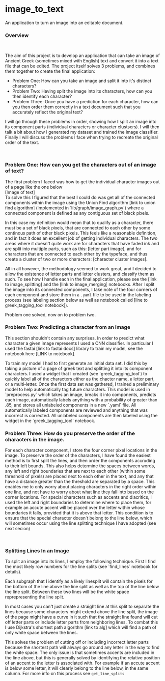# image_to_text

An application to turn an image into an editable document.  

<h3>Overview</h3>
<br/>
<p style="font-size:14px">The aim of this project is to develop an application that can take an image of Ancient Greek (sometimes mixed with English) text and convert it into a text file that can be edited. The project itself solves 3 problems, and combines them together to create the final application:</p>
<ul style="font-size:14px">
	<li>Problem One: How can you take an image and split it into it's distinct characters?</li>
	<li>Problem Two: Having split the image into its characters, how can you then identify each character?</li>
	<li>Problem Three: Once you have a prediction for each character, how can you then order them correctly in a text document such that you accurately reflect the original text?</li>
</ul>
<p style="font-size:14px">I will go through these problems in order, showing how I split an image into its component parts (individual characters or character clustsers). I will then talk a bit about how I generated my dataset and trained the image classifier. Finally I will discuss the problems I face when trying to recreate the original order of the text.</p>
<br/>

<h3>Problem One: How can you get the characters out of an image of text?</h3>
<p style="font-size:14px">The first problem I faced was how to get the individual character images out of a page like the one below<br/>[Image of text]<br/>
To solve this I figured that the best I could do was get all of the connected components within the image using the Union Find algorithm [link to union find algorithm] (implemented in `lib/graph/image_graph.py`) where a connected component is defined as any contiguous set of black pixels.

In this case my definition would mean that to qualify as a character, there must be a set of black pixels, that are connected to each other by some continous path of other black pixels. This feels like a reasonable definition, and in fact it does an excellent job of getting individual characters. The two areas where it doesn't quite work are for characters that have faded ink and are split into multiple parts, such as this: [letter part image], and for characters that are connected to each other by the typeface, and thus create a cluster of two or more characters: [character cluster images].

All in all however, the methodology seemed to work great, and I decided to allow the existence of letter parts and letter clusters, and classify them as such. To see how I handle each in the final application, please see the [link to image_splitting] and the [link to image_merging] notebooks. After I split the image into its connected components, I take note of the four corners of each component and store them in a `.yaml` file to be used in the labeling process (see labeling section below as well as notebook called [line to greek_tagging_tool notebook]).

Problem one solved, now on to problem two.</p>

<h3>Problem Two: Predicting a character from an image</h3>
<p style="font-size:14px">This section shouldn't contain any surprises. In order to predict what character a given image represents I used a CNN classifier. In particular I used the fastai [link to fastai docs] library to train my model, see the notebook here [LINK to notebook].</p>
<p style="font-size:14px">To train my model I had to first generate an initial data set. I did this by taking a picture of a page of greek text and splitting it into its component characters. I used a widget that I created (see `greek_tagging_tool`) to quickly label all of the characters either as the chacter name, a letter part, or a multi-letter. 
Once the first data set was gathered, I trained a preliminary model to help automatically tag future characters. This model is used in `preprocess.py` which takes an image, breaks it into components, predicts each image, automatically labels anything with a probability of greater than .85, and stores all unlabeled components in a new `.yaml` file. All automatically labeled components are reviewed and anything that was incorrect is corrected. All unlabeled components are then labeled using the widget in the `greek_tagging_tool` notebook.</p>

<h3>Problem Three: How do you preserve the order of the characters in the image.</h3>
<p style="font-size:14px">For each character component, I store the four corner pixel locations in the image. To preserve the order of the characters, I have found the easiest method is to first split the lines, and then order the components accroding to their left bounds. This also helps determine the spaces between words, any left and right boundaries that are next to each other (within some threshold of pixels) are placed next to each other in the text, and any that have a distance greater than the threshold are separated by a space. 
This enables me to only worry about placing characters in the right order within one line, and not have to worry about what line they fall into based on the corner locations. For special characters such as accents and diacritics, I used the left and right boundaries to determine where to place them, for example an accute accent will be placed over the letter within whose boundaries it falls, provided that it is above that letter. This condition is to ensure that the special character doesn't belong to the line below, which will sometimes occur using the line splitting technique I have adopted (see next secion)</p><br/>

<h3>Splitting Lines In an Image</h3>
<p style="font-size:14px">To split an image into its lines, I employ the following technique. First I find the most likely row numbers for the line splits (see `find_lines` notebook for details).

Each subgraph that I identify as a likely linesplit will contain the pixels for the bottom of the line above the line split as well as the top of the line below the line split. Between these two lines will be the white space reprepresenting the line split. 

In most cases you can't just create a straight line at this split to separate the lines because some characters might extend above the line split, the image of the page might have a curve in it such that the straight line found will cut off letter parts or include letter parts from neighboring lines. To combat this I use Dijkstra's shortest path algorithm [link to alg] which will find a path of only white space between the lines. 

This solves the problem of cutting off or including incorrect letter parts because the shortest path will always go around any letter in the way to find the white space. The only issue is that sometimes accents are included in the line above, but this is generally solved by identifying the relative position of an accent to the letter is associated with. For example if an accute accent is below some letter, it will clearly belong to the line below, in the same column. For more info on this process see `get_line_splits`</p>
